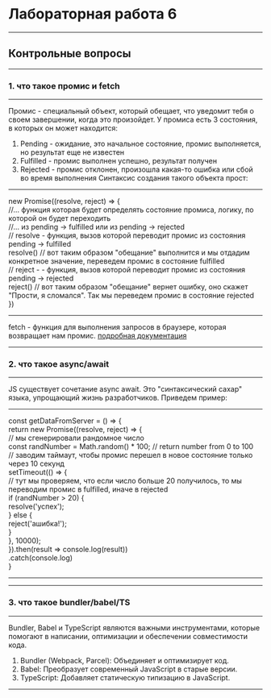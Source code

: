 # Лабораторная работа 6	
***
## Контрольные вопросы
***
### 1.	что такое промис и fetch
***
Промис - специальный объект, который обещает, что уведомит тебя о своем завершении, когда это произойдет. У промиса есть 3 состояния, в которых он может находится:
1.	Pending - ожидание, это начальное состояние, промис выполняется, но результат еще не известен
2.	Fulfilled - промис выполнен успешно, результат получен
3.	Rejected - промис отклонен, произошла какая-то ошибка или сбой во время выполнения
Синтаксис создания такого объекта прост:
***
new Promise((resolve, reject) => {  
    //... функция которая будет определять состояние промиса, логику, по которой он будет переходить  
    //... из pending -> fulfilled или из pending -> rejected  
    // resolve - функция, вызов которой переводит промис из состояния  pending -> fulfilled  
    resolve() // вот таким образом "обещание" выполнится и мы отдадим конкретное значение, переведем промис в состояние fulfilled  
    // reject - - функция, вызов которой переводит промис из состояния  pending -> rejected  
    reject() // вот таким образом "обещание" вернет ошибку, оно скажет "Прости, я сломался". Так мы переведем промис в состояние rejected  
})  
***
fetch - функция для выполнения запросов в браузере, которая возвращает нам промис. [подробная документация](https://learn.javascript.ru/fetch)
***
### 2.	что такое async/await
***
JS существует сочетание async await. Это "синтаксический сахар" языка, упрощающий жизнь разработчиков. Приведем пример:
***
const getDataFromServer = () => {  
    return new Promise((resolve, reject) => {  
        // мы сгенерировали рандомное число  
        const randNumber = Math.random() * 100; // return number from 0 to 100  
        // заводим таймаут, чтобы промис перешел в новое состояние только через 10 секунд  
        setTimeout(() => {  
            // тут мы проверяем, что если число больше 20 получилось, то мы переводим промис в fulfilled, иначе в rejected  
            if (randNumber > 20) {  
                resolve('успех');  
            } else {  
                reject('ашибка!');  
            }  
        }, 10000);  
    }).then(result => console.log(result))  
        .catch(console.log)  
}  
***
***
### 3.	что такое bundler/babel/TS
***
Bundler, Babel и TypeScript являются важными инструментами, которые помогают в написании, оптимизации и обеспечении совместимости кода.
1.	Bundler (Webpack, Parcel): Объединяет и оптимизирует код.
2.	Babel: Преобразует современный JavaScript в старые версии.
3.	TypeScript: Добавляет статическую типизацию в JavaScript.
***
